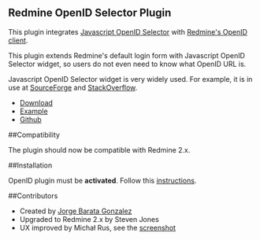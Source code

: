 Redmine OpenID Selector Plugin
------------------------------

This plugin integrates [Javascript OpenID Selector](http://code.google.com/p/openid-selector/) with [Redmine's OpenID client](http://www.redmine.org/projects/redmine/wiki/RedmineSettings#Allow-OpenID-login-and-registration).

This plugin extends Redmine's default login form with Javascript OpenID Selector widget, so users do not even need to know what OpenID URL is.

Javascript OpenID Selector widget is very widely used. For example, it is in use at [SourceForge](https://sourceforge.net/account/login.php) and [StackOverflow](http://stackoverflow.com/users/login).

* [Download](http://www.redmine.org/plugins/openid-selector)
* [Example](http://redmine-openid-selector.heroku.com/login)
* [Github](https://github.com/jorgebg/redmine-openid-selector)


##Compatibility

The plugin should now be compatible with Redmine 2.x.


##Installation

OpenID plugin must be **activated**.
Follow this [instructions](http://www.redmine.org/projects/redmine/wiki/Plugins#Installing-a-plugin).


##Contributors

* Created by [Jorge Barata Gonzalez](http://www.jorgebg.com/about)
* Upgraded to Redmine 2.x by Steven Jones
* UX improved by Michał Rus, see the [screenshot](http://i.imgur.com/QXn08Ye.png)

